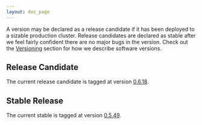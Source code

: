 ```yaml
---
layout: doc_page
---
```

A version may be declared as a release candidate if it has been deployed to a sizable production cluster. Release candidates are declared as stable after we feel fairly confident there are no major bugs in the version. Check out the [Versioning](Versioning.html) section for how we describe software versions.

Release Candidate
-----------------

The current release candidate is tagged at version [0.6.18](https://github.com/metamx/druid/tree/druid-0.6.18).

Stable Release
--------------

The current stable is tagged at version [0.5.49](https://github.com/metamx/druid/tree/druid-0.5.49).
